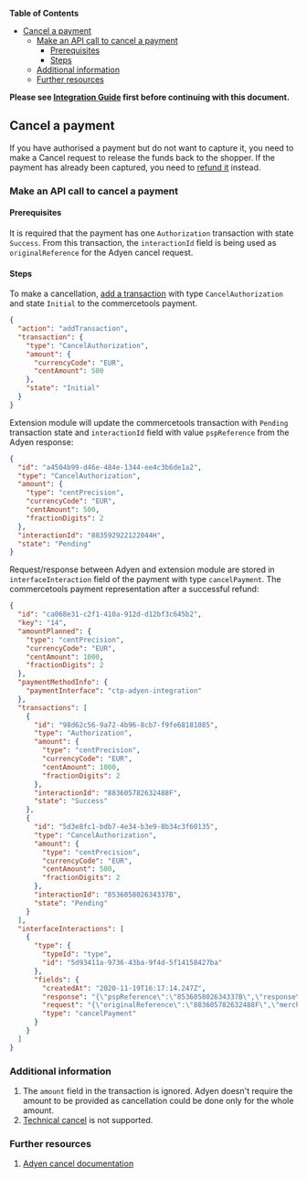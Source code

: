 <!-- START doctoc generated TOC please keep comment here to allow auto update -->
<!-- DON'T EDIT THIS SECTION, INSTEAD RE-RUN doctoc TO UPDATE -->
**Table of Contents**  
<!-- *generated with [DocToc](https://github.com/thlorenz/doctoc)* -->

- [Cancel a payment](#cancel-a-payment)
  - [Make an API call to cancel a payment](#make-an-api-call-to-cancel-a-payment)
    - [Prerequisites](#prerequisites)
    - [Steps](#steps)
  - [Additional information](#additional-information)
  - [Further resources](#further-resources)

<!-- END doctoc generated TOC please keep comment here to allow auto update -->

**Please see [Integration Guide](WebComponentsIntegrationGuide.md) first before continuing with this document.**

## Cancel a payment
If you have authorised a payment but do not want to capture it, you need to make a Cancel request to release the funds back to the shopper.
If the payment has already been captured, you need to [refund it](./Refund.md) instead.

### Make an API call to cancel a payment

#### Prerequisites
It is required that the payment has one `Authorization` transaction with state `Success`.
From this transaction, the `interactionId` field is being used as `originalReference` for the Adyen cancel request.

#### Steps
To make a cancellation, [add a transaction](https://docs.commercetools.com/http-api-projects-payments#add-transaction)
with type `CancelAuthorization` and state `Initial` to the commercetools payment.
```json
{
  "action": "addTransaction",
  "transaction": {
    "type": "CancelAuthorization",
    "amount": {
      "currencyCode": "EUR",
      "centAmount": 500
    },
    "state": "Initial"
  }
}
```
Extension module will update the commercetools transaction with `Pending` transaction state and `interactionId` field with value `pspReference` from the Adyen response:
```json
{
  "id": "a4504b99-d46e-484e-1344-ee4c3b6de1a2",
  "type": "CancelAuthorization",
  "amount": {
    "type": "centPrecision",
    "currencyCode": "EUR",
    "centAmount": 500,
    "fractionDigits": 2
  },
  "interactionId": "883592922122044H",
  "state": "Pending"
}
```

Request/response between Adyen and extension module are stored in `interfaceInteraction` field of the payment with type `cancelPayment`.
The commercetools payment representation after a successful refund:
```json
{
  "id": "ca068e31-c2f1-410a-912d-d12bf3c645b2",
  "key": "14",
  "amountPlanned": {
    "type": "centPrecision",
    "currencyCode": "EUR",
    "centAmount": 1000,
    "fractionDigits": 2
  },
  "paymentMethodInfo": {
    "paymentInterface": "ctp-adyen-integration"
  },
  "transactions": [
    {
      "id": "98d62c56-9a72-4b96-8cb7-f9fe68181085",
      "type": "Authorization",
      "amount": {
        "type": "centPrecision",
        "currencyCode": "EUR",
        "centAmount": 1000,
        "fractionDigits": 2
      },
      "interactionId": "883605782632488F",
      "state": "Success"
    },
    {
      "id": "5d3e8fc1-bdb7-4e34-b3e9-8b34c3f60135",
      "type": "CancelAuthorization",
      "amount": {
        "type": "centPrecision",
        "currencyCode": "EUR",
        "centAmount": 500,
        "fractionDigits": 2
      },
      "interactionId": "853605802634337B",
      "state": "Pending"
    }
  ],
  "interfaceInteractions": [
    {
      "type": {
        "typeId": "type",
        "id": "5d93411a-9736-43ba-9f4d-5f14158427ba"
      },
      "fields": {
        "createdAt": "2020-11-19T16:17:14.247Z",
        "response": "{\"pspReference\":\"853605802634337B\",\"response\":\"[cancel-received]\"}",
        "request": "{\"originalReference\":\"883605782632488F\",\"merchantAccount\":\"CommercetoolsGmbHDE775\"}",
        "type": "cancelPayment"
      }
    }
  ]
}
```

### Additional information
1. The `amount` field in the transaction is ignored. Adyen doesn't require the amount to be provided as cancellation could be done only for the whole amount.
1. [Technical cancel](https://docs.adyen.com/checkout/cancel#technical-cancel) is not supported.

### Further resources
1. [Adyen cancel documentation](https://docs.adyen.com/checkout/cancel)
